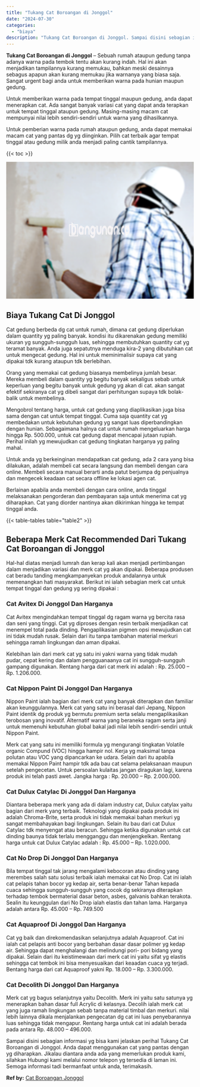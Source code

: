 ```yaml
---
title: "Tukang Cat Boroangan di Jonggol"
date: "2024-07-30"
categories: 
  - "biaya"
description: "Tukang Cat Boroangan di Jonggol. Sampai disini sebagian informasi yg bisa kami jelaskan perihal Tukang Cat Boroangan di Jonggol. Anda dapat menggunakan cat y..."
---
```


**Tukang Cat Boroangan di Jonggol** – Sebuah rumah ataupun gedung tanpa adanya warna pada tembok tentu akan kurang indah. Hal ini akan menjadikan tampilannya kurang memukau, bahkan meski desainnya sebagus apapun akan kurang memukau jika warnanya yang biasa saja. Sangat urgent bagi anda untuk memberikan warna pada hunian maupun gedung.

Untuk memberikan warna pada tempat tinggal maupun gedung, anda dapat menerapkan cat. Ada sangat banyak variasi cat yang dapat anda terapkan untuk tempat tinggal ataupun gedung. Masing-masing macam cat mempunyai nilai lebih sendiri-sendiri untuk warna yang dihasilkannya.

Untuk pemberian warna pada rumah ataupun gedung, anda dapat memakai macam cat yang pantas dg yg diinginkan. Pilih cat terbaik agar tempat tinggal atau gedung milik anda menjadi paling cantik tampilannya.

{{< toc >}}

![Tukang Cat Boroangan di Jonggol](/images/jasa-cat-murah34.png)

## Biaya Tukang Cat Di Jonggol

Cat gedung berbeda dg cat untuk rumah, dimana cat gedung diperlukan dalam quantity yg paling banyak. kondisi itu dikarenakan gedung memiliki ukuran yg sungguh-sungguh luas, sehingga membutuhkan quantity cat yg teramat banyak. Anda juga sepatutnya menduga kira-2 yang dibutuhkan cat untuk mengecat gedung. Hal ini untuk meminimalisir supaya cat yang dipakai tdk kurang ataupun tdk berlebihan.

Orang yang memakai cat gedung biasanya membelinya jumlah besar. Mereka membeli dalam quantity yg begitu banyak sekaligus sebab untuk keperluan yang begitu banyak untuk gedung yg akan di cat. akan sangat efektif sekiranya cat yg dibeli sangat dari perhitungan supaya tdk bolak-balik untuk membelinya.

Mengobrol tentang harga, untuk cat gedung yang diaplikasikan juga bisa sama dengan cat untuk tempat tinggal. Cuma saja quantity cat yg membedakan untuk kebutuhan gedung yg sangat luas diperbandingkan dengan hunian. Sebagaimana halnya cat untuk rumah mengeluarkan harga hingga Rp. 500.000, untuk cat gedung dapat mencapai jutaan rupiah. Perihal inilah yg mewujudkan cat gedung tingkatan harganya yg paling mahal.

Untuk anda yg berkeinginan mendapatkan cat gedung, ada 2 cara yang bisa dilakukan, adalah membeli cat secara langsung dan membeli dengan cara online. Membeli secara manual berarti anda patut berjumpa dg penjualnya dan mengecek keadaan cat secara offline ke lokasi agen cat.

Berlainan apabila anda membeli dengan cara online, anda tinggal melaksanakan pengorderan dan pembayaran saja untuk menerima cat yg diharapkan. Cat yang diorder nantinya akan dikirimkan hingga ke tempat tinggal anda.

{{< table-tables table="table2" >}}

## Beberapa Merk Cat Recommended Dari Tukang Cat Boroangan di Jonggol

Hal-hal diatas menjadi lumrah dan kerap kali akan menjadi pertimbangan dalam menjadikan variasi dan merk cat yg akan dipakai. Beberapa produsen cat beradu tanding mengkampanyekan produk andalannya untuk memenangkan hati masyarakat. Berikut ini ialah sebagian merk cat untuk tempat tinggal dan gedung yg sering dipakai :

### Cat Avitex Di Jonggol Dan Harganya

Cat Avitex mengindahkan tempat tinggal dg ragam warna yg bercita rasa dan seni yang tinggi. Cat yg diproses dengan resin terbaik menjadikan cat menempel total pada dinding. Pengaplikasian pigmen opsi mewujudkan cat ini tidak mudah rusak. Selain dari itu tanpa tambahan material merkuri sehingga ramah lingkungan dan aman dipakai.

Kelebihan lain dari merk cat yg satu ini yakni warna yang tidak mudah pudar, cepat kering dan dalam pengguanaanya cat ini sungguh-sungguh gampang digunakan. Rentang harga dari cat merk ini adalah : Rp. 25.000 – Rp. 1.206.000.

### Cat Nippon Paint Di Jonggol Dan Harganya

Nippon Paint ialah bagian dari merk cat yang banyak diterapkan dan familiar akan keunggulannya. Merk cat yang satu ini berasal dari Jepang, Nippon Paint identik dg produk yg bermutu premium serta selalu mengaplikasikan terobosan yang inovatif. Alternatif warna yang beraneka ragam serta janji untuk memenuhi kebutuhan global bakal jadi nilai lebih sendiri-sendiri untuk Nippon Paint.

Merk cat yang satu ini memiliki formula yg mengurangi tingkatan Volatile organic Compund (VOC) hingga hampir nol. Kerja yg maksimal tanpa polutan atau VOC yang dipancarkan ke udara. Selain dari itu apabila memakai Nippon Paint hampir tdk ada bau cat selama pelaksanaan maupun setelah pengecetan. Untuk persoalan kulaitas jangan diragukan lagi, karena produk ini telah pasti awet. Jangka harga : Rp. 20.000 – Rp. 2.000.000.

### Cat Dulux Catylac Di Jonggol Dan Harganya

Diantara beberapa merk yang ada di dalam industry cat, Dulux catylax yaitu bagian dari merk yang terbaik. Teknologi yang dipakai pada produk ini adalah Chroma-Brite, serta produk ini tidak memakai bahan merkuri yg sangat membahayakan bagi lingkungan. Selain itu bau dari cat Dulux Catylac tdk menyengat atau beracun. Sehingga ketika digunakan untuk cat dinding baunya tidak terlalu mengganggu dan menjengkelkan. Rentang harga untuk cat Dulux Catylac adalah : Rp. 45.000 – Rp. 1.020.000.

### Cat No Drop Di Jonggol Dan Harganya

Bila tempat tinggal tak jarang mengalami kebocoran atau dinding yang merembes salah satu solusi terbaik ialah memakai cat No Drop. Cat ini ialah cat pelapis tahan bocor yg kedap air, serta benar-benar Tahan kepada cuaca sehingga sungguh-sungguh yang cocok dg sekiranya diterapkan terhadap tembok bermaterial dasar beton, asbes, galvanis bahkan terakota. Sealin itu keunggulan dari No Drop ialah elastis dan tahan lama. Harganya adalah antara Rp. 45.000 – Rp. 749.500

### Cat Aquaproof Di Jonggol Dan Harganya

Cat yg baik dan direkomendasikan selanjutnya adalah Aquaproof. Cat ini ialah cat pelapis anti bocor yang berbahan dasar dasar polimer yg kedap air. Sehingga dapat menghalangi dan melindungi pori- pori bidang yang dipakai. Selain dari itu keistimewaan dari merk cat ini yaitu sifat yg elastis sehingga cat tembok ini bisa menyesuaikan dari keaadan cuaca yg terjadi. Bentang harga dari cat Aquaproof yakni Rp. 18.000 – Rp. 3.300.000.

### Cat Decolith Di Jonggol Dan Harganya

Merk cat yg bagus selanjutnya yaitu Decolith. Merk ini yaitu satu satunya yg menerapkan bahan dasar full Acrylic di kelasnya. Decolih ialah merk cat yang juga ramah lingkungan sebab tanpa material timbal dan merkuri. nilai lebih lainnya dikala menjalankan pengecatan dg cat ini luas penyebarannya luas sehingga tidak mengapur. Rentang harga untuk cat ini adalah berada pada antara Rp. 48.000 – 496.000.

Sampai disini sebagian informasi yg bisa kami jelaskan perihal Tukang Cat Boroangan di Jonggol. Anda dapat menggunakan cat yang pantas dengan yg diharapkan. Jikalau diantara anda ada yang memerlukan produk kami, silahkan Hubungi kami melalui nomor telepon yg tersedia di laman ini. Semoga informasi tadi bermanfaat untuk anda, terimakasih.

**Ref by:** [Cat Boroangan Jonggol](https://id.wikipedia.org/wiki/Cat)
